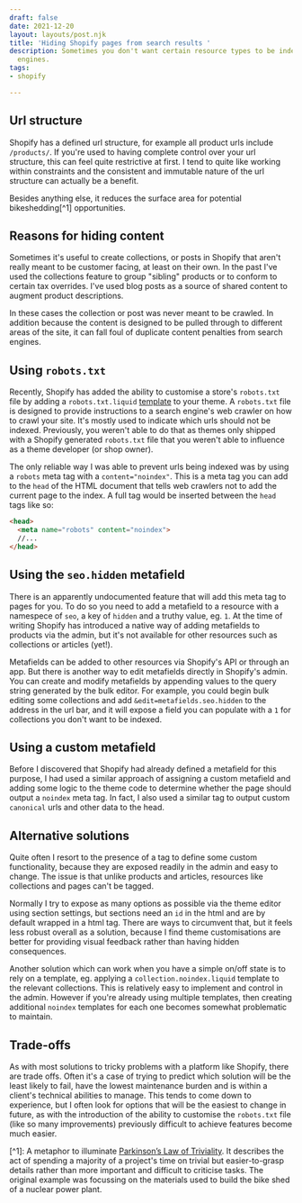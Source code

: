 ```yaml
---
draft: false
date: 2021-12-20
layout: layouts/post.njk
title: 'Hiding Shopify pages from search results '
description: Sometimes you don't want certain resource types to be indexed by search
  engines.
tags:
- shopify

---
```

## Url structure

Shopify has a defined url structure, for example all product urls include `/products/`. If you're used to having complete control over your url structure, this can feel quite restrictive at first. I tend to quite like working within constraints and the consistent and immutable nature of the url structure can actually be a benefit.

Besides anything else, it reduces the surface area for potential bikeshedding\[^1\] opportunities.

## Reasons for hiding content

Sometimes it's useful to create collections, or posts in Shopify that aren't really meant to be customer facing, at least on their own. In the past I've used the collections feature to group "sibling" products or to conform to certain tax overrides. I've used blog posts as a source of shared content to augment product descriptions.

In these cases the collection or post was never meant to be crawled. In addition because the content is designed to be pulled through to different areas of the site, it can fall foul of duplicate content penalties from search engines.

## Using `robots.txt`

Recently, Shopify has added the ability to customise a store's `robots.txt` file by adding a `robots.txt.liquid` [template](https://shopify.dev/themes/architecture/templates/robots-txt-liquid) to your theme. A `robots.txt` file is designed to provide instructions to a search engine's web crawler on how to crawl your site. It's mostly used to indicate which urls should not be indexed. Previously, you weren't able to do that as themes only shipped with a Shopify generated `robots.txt` file that you weren't able to influence as a theme developer (or shop owner).

The only reliable way I was able to prevent urls being indexed was by using a `robots` meta tag with a `content="noindex"`. This is a meta tag you can add to the `head` of the HTML document that tells web crawlers not to add the current page to the index. A full tag would be inserted between the `head` tags like so:

```html
<head>
  <meta name="robots" content="noindex">
  //...
</head>
```

## Using the `seo.hidden` metafield

There is an apparently undocumented feature that will add this meta tag to pages for you. To do so you need to add a metafield to a resource with a namespece of `seo`, a key of `hidden` and a truthy value, eg. `1`. At the time of writing Shopify has introduced a native way of adding metafields to products via the admin, but it's not available for other resources such as collections or articles (yet!).

Metafields can be added to other resources via Shopify's API or through an app. But there is another way to edit metafields directly in Shopify's admin. You can create and modify metafields by appending values to the query string generated by the bulk editor. For example, you could begin bulk editing some collections and add `&edit=metafields.seo.hidden` to the address in the url bar, and it will expose a field you can populate with a `1` for collections you don't want to be indexed.

## Using a custom metafield

Before I discovered that Shopify had already defined a metafield for this purpose, I had used a similar approach of assigning a custom metafield and adding some logic to the theme code to determine whether the page should output a `noindex` meta tag. In fact, I also used a similar tag to output custom `canonical` urls and other data to the head.

## Alternative solutions

Quite often I resort to the presence of a tag to define some custom functionality, because they are exposed readily in the admin and easy to change. The issue is that unlike products and articles, resources like collections and pages can't be tagged.

Normally I try to expose as many options as possible via the theme editor using section settings, but sections need an `id` in the html and are by default wrapped in a html tag. There are ways to circumvent that, but it feels less robust overall as a solution, because I find theme customisations are better for providing visual feedback rather than having hidden consequences.

Another solution which can work when you have a simple on/off state is to rely on a template, eg. applying a `collection.noindex.liquid` template to the relevant collections. This is relatively easy to implement and control in the admin. However if you're already using multiple templates, then creating additional `noindex` templates for each one becomes somewhat problematic to maintain.

## Trade-offs

As with most solutions to tricky problems with a platform like Shopify, there are trade offs. Often it's a case of trying to predict which solution will be the least likely to fail, have the lowest maintenance burden and is within a client's technical abilities to manage. This tends to come down to experience, but I often look for options that will be the easiest to change in future, as with the introduction of the ability to customise the `robots.txt` file (like so many improvements) previously difficult to achieve features become much easier.

\[^1\]: A metaphor to illuminate [Parkinson’s Law of Triviality](https://en.wikipedia.org/wiki/Parkinson%27s_Law_of_Triviality "w:Parkinson's Law of Triviality"). It describes the act of spending a majority of a project's time on trivial but easier-to-grasp details rather than more important and difficult to criticise tasks. The original example was focussing on the materials used to build the bike shed of a nuclear power plant.